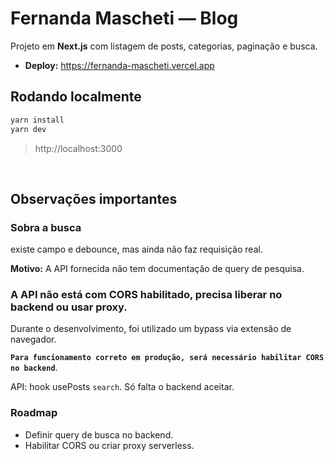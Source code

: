 # Fernanda Mascheti — Blog

Projeto em **Next.js** com listagem de posts, categorias, paginação e busca.

- **Deploy:** https://fernanda-mascheti.vercel.app

## Rodando localmente

```bash
yarn install
yarn dev
```

> http://localhost:3000

<br>

## Observações importantes

### Sobra a busca

existe campo e debounce, mas ainda não faz requisição real.

**Motivo:** A API fornecida não tem documentação de query de pesquisa.

### A API não está com CORS habilitado, precisa liberar no backend ou usar proxy.

Durante o desenvolvimento, foi utilizado um bypass via extensão de navegador.

**`Para funcionamento correto em produção, será necessário habilitar CORS no backend`**.

API: hook usePosts `search`. Só falta o backend aceitar.

### Roadmap

- Definir query de busca no backend.
- Habilitar CORS ou criar proxy serverless.
